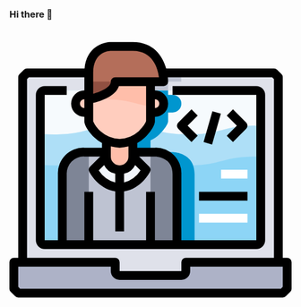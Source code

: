 ### Hi there 👋

<header align="center">
<div class="icon">
<svg xmlns="http://www.w3.org/2000/svg" viewBox="0 0 64 64"><defs><style>.cls-7{fill:#bec3d2}.cls-8{fill:#ffcdbe}.cls-10{fill:#ffbeaa}.cls-11{fill:#f2f6fc}.cls-13{fill:#7e8596}.cls-14{fill:#fff}</style></defs><g id="_67-Programmer" data-name="67-Programmer"><rect x="7" y="14" width="50" height="35" rx="1" ry="1" style="fill:#8dd5f6"/><path d="M61 11v42H40v2a1 1 0 0 1-1 1H25a1 1 0 0 1-1-1v-2H3V11l1-1h56zm-4 37V15a1 1 0 0 0-1-1H8a1 1 0 0 0-1 1v33a1 1 0 0 0 1 1h48a1 1 0 0 0 1-1z" style="fill:#dfe1ea"/><path d="M63 53v6l-1 1H2l-1-1v-6h23v2a1 1 0 0 0 1 1h14a1 1 0 0 0 1-1v-2h23z" style="fill:#adb2c7"/><path d="M55.8 22c-7.6 0-7.6 2-15.2 2s-7.6-2-15.2-2-7.6 2-15.2 2a31.65 31.65 0 0 1-3.2-.15v7a31.65 31.65 0 0 0 3.2.15c7.6 0 7.6-2 15.2-2s7.6 2 15.2 2 7.6-2 15.2-2c.43 0 .82.01 1.2.022v-7A37.474 37.474 0 0 0 55.8 22z" style="fill:#aedff7"/><path d="M25.394 22c7.6 0 7.6 2 15.2 2s7.6-2 15.2-2c.43 0 .82.01 1.2.022V15a1 1 0 0 0-1-1H8a1 1 0 0 0-1 1v8.85a31.65 31.65 0 0 0 3.2.15c7.594 0 7.594-2 15.194-2z" style="fill:#f6fafd"/><path d="M37 28h-5v-2.67A6.592 6.592 0 0 0 34 24c2-2 2-3 2-3v-2h1a2 2 0 0 0 0-4h-1v-1H22v1h-1a2 2 0 0 0 0 4h1v2s0 1 2 3a6.592 6.592 0 0 0 2 1.33V28h-5s-5 0-5 5v16h26V33c0-5-5-5-5-5z" style="fill:#0096cf"/><path class="cls-7" d="M36 12h3a11.033 11.033 0 0 0-.247-2H22v4h14z"/><path class="cls-8" d="M33 15a2 2 0 0 1 0 4h-1v-4z"/><path d="M18 16v-6c0-6 5-6 5-6h5c7 0 7 8 7 8H24c0 3-6 4-6 4z" style="fill:#b46e5a"/><path class="cls-8" d="M18 16v3h-1a2 2 0 0 1 0-4h1zM22 25.33A6.592 6.592 0 0 1 20 24c-2-2-2-3-2-3v-5s6-1 6-4h8v9s0 1-2 3a6.592 6.592 0 0 1-2 1.33 8.459 8.459 0 0 1-3 .67 8.459 8.459 0 0 1-3-.67z"/><path class="cls-10" d="M28 28v1a3 3 0 0 1-6 0v-3.67a8.459 8.459 0 0 0 3 .67 8.459 8.459 0 0 0 3-.67z"/><path class="cls-11" d="M25 32a2.938 2.938 0 0 0 3-3l3 3s-2 4-6 4zM25 32v4c-4 0-6-4-6-4l3-3a2.938 2.938 0 0 0 3 3z"/><path class="cls-7" d="M19 32s2 4 6 4 6-4 6-4l-3-3v-1h5s5 0 5 5v16H12V33c0-5 5-5 5-5h5v1z"/><path class="cls-10" d="M32 12h-8c0 3-6 4-6 4v.168A31.293 31.293 0 0 1 21.394 16C27.049 16 28.5 17.106 32 17.673V12z"/><path d="M18 15v1s6-1 6-4h-6z" style="fill:#915041"/><path class="cls-13" d="M17 28s-5 0-5 5v16h6V28zM33 28h-1v21h6V33c0-5-5-5-5-5z"/><path class="cls-14" d="M43 42h11v2H43z"/><path d="M63 52h-1V11a1 1 0 0 0-.293-.707l-1-1A1 1 0 0 0 60 9H35.557C34.731 6.106 32.6 3 28 3h-5c-1.944 0-5.512 1.284-5.954 6H4a1 1 0 0 0-.707.293l-1 1A1 1 0 0 0 2 11v41H1a1 1 0 0 0-1 1v6a1 1 0 0 0 .293.707l1 1A1 1 0 0 0 2 61h60a1 1 0 0 0 .707-.293l1-1A1 1 0 0 0 64 59v-6a1 1 0 0 0-1-1zM19 10c0-4.809 3.6-4.995 4-5h5c4.589 0 5.668 4.06 5.922 6H24a1 1 0 0 0-1 1c0 1.3-2.243 2.272-4 2.752zm14 6a1 1 0 0 1 0 2zm-14 .816c1.652-.385 5.07-1.456 5.843-3.816H31v7.919c0 .008-.144.808-1.711 2.374A6.8 6.8 0 0 1 25 25a6.8 6.8 0 0 1-4.293-1.707A6.466 6.466 0 0 1 19 21v-4.184zM37 48h-4V37h-2v11H19V37h-2v11h-4V33a3.85 3.85 0 0 1 4-4h3.586l-2.293 2.293a1 1 0 0 0-.188 1.154c.087.172 2 3.9 5.9 4.473V46h2v-9.08c3.89-.57 5.808-4.3 5.9-4.473a1 1 0 0 0-.188-1.154L29.414 29H33c.163 0 4 .046 4 4zm-8.477-17.063 1.213 1.213A6.474 6.474 0 0 1 26 34.894v-2a3.633 3.633 0 0 0 2.523-1.957zM24 34.894a6.472 6.472 0 0 1-3.736-2.744l1.213-1.213A3.633 3.633 0 0 0 24 32.9zM27 29a2 2 0 0 1-4 0v-2.291A8.515 8.515 0 0 0 25 27a8.515 8.515 0 0 0 2-.291zM17 18a1 1 0 0 1 0-2zM4 11.414 4.414 11H17v3a3 3 0 0 0 0 6v1c0 .332.166 1.579 2.293 3.707A7.034 7.034 0 0 0 21 25.938V27h-4a5.785 5.785 0 0 0-6 6v15H8V15h5v-2H8a2 2 0 0 0-2 2v33a2 2 0 0 0 2 2h48a2 2 0 0 0 2-2V15a2 2 0 0 0-2-2H37v2h19v33H39V33a5.785 5.785 0 0 0-6-6h-4v-1.062a7.034 7.034 0 0 0 1.707-1.231C32.834 22.579 33 21.332 33 21v-1a3 3 0 0 0 0-6v-1h2a1 1 0 0 0 1-1c0-.307-.022-.647-.057-1h23.643l.414.414V52H40a1 1 0 0 0-1 1v2H25v-2a1 1 0 0 0-1-1H4zm58 47.172-.414.414H2.414L2 58.586V54h21v1a2 2 0 0 0 2 2h14a2 2 0 0 0 2-2v-1h21z"/><path d="m41.293 25.707 1.414-1.414L40.414 22l2.293-2.293-1.414-1.414-3 3a1 1 0 0 0 0 1.414zM50.707 25.707l3-3a1 1 0 0 0 0-1.414l-3-3-1.414 1.414L51.586 22l-2.293 2.293z"/><path transform="rotate(-74.07 46 22.5)" d="M42.36 21.5h7.28v2h-7.28z"/><path d="M43 37h11v2H43z"/><path class="cls-14" d="M48 32h6v2h-6z"/></g></svg></div>


<!--
**VasJeni/VasJeni** is a ✨ _special_ ✨ repository because its `README.md` (this file) appears on your GitHub profile.

Here are some ideas to get you started:

- 🔭 I’m currently working on ...
- 🌱 I’m currently learning ...
- 👯 I’m looking to collaborate on ...
- 🤔 I’m looking for help with ...
- 💬 Ask me about ...
- 📫 How to reach me: ...
- 😄 Pronouns: ...
- ⚡ Fun fact: ...
-->
